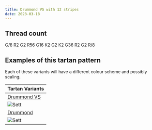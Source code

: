 ```yaml
---
title: Drummond VS with 12 stripes
date: 2023-03-18
---
```



## Thread count
G/8 R2 G2 R56 G16 K2 G2 K2 G36 R2 G2 R/8

## Examples of this tartan pattern
Each of these variants will have a different colour scheme and possibly scaling.

| Tartan Variants |
|---------|
| [Drummond VS](/variants/g/8/r2/g2/r56/g16/k2/g2/k2/g36/r2/g2/r/8-g004c00-k000000-rc80000/)|
|![Sett](/variants/g/8/r2/g2/r56/g16/k2/g2/k2/g36/r2/g2/r/8-g004c00-k000000-rc80000/sett.png)|
| [Drummond](/variants/g/8/r2/g2/r56/g16/k2/g2/k2/g36/r2/g2/r/8-g008000-k000000-rc00000/)|
|![Sett](/variants/g/8/r2/g2/r56/g16/k2/g2/k2/g36/r2/g2/r/8-g008000-k000000-rc00000/sett.png)|
